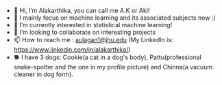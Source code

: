 - 👋 Hi, I’m Alakarthika, you can call me A.K or Aki!
- 👀 I mainly focus on machine learning and its associated subjects now :)
- 🌱 I’m currently interested in statistical machine learning!
- 💞️ I’m looking to collaborate on interesting projects
- 📫 How to reach me : aulagan1@jhu.edu (My LinkedIn is: https://www.linkedin.com/in/alakarthika/)
- 🐕 I have 3 dogs: Cookie(a cat in a dog's body), Pattu(professional snake-spotter and the one in my profile picture) and Chinna(a vacuum cleaner in dog form). 

<!---
aki-au/aki-au is a ✨ special ✨ repository because its `README.md` (this file) appears on your GitHub profile.
You can click the Preview link to take a look at your changes.
--->

